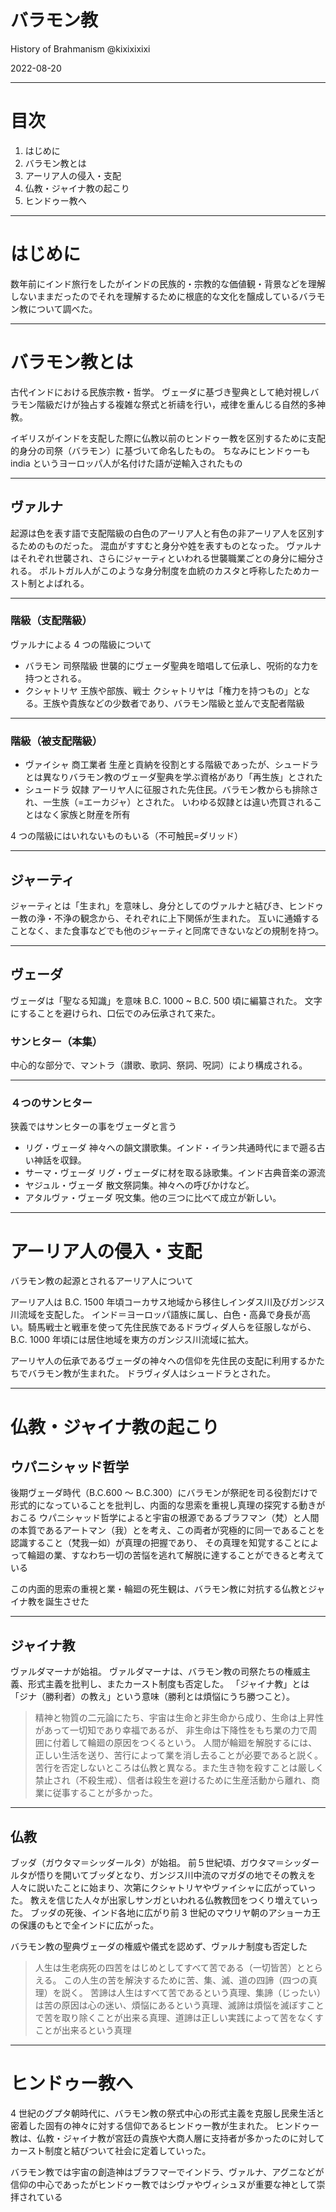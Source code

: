 # バラモン教

History of Brahmanism
@kixixixixi

2022-08-20

---

# 目次

1. はじめに
2. バラモン教とは
3. アーリア人の侵入・支配
4. 仏教・ジャイナ教の起こり
5. ヒンドゥー教へ

---

# はじめに

数年前にインド旅行をしたがインドの民族的・宗教的な価値観・背景などを理解しないままだったのでそれを理解するために根底的な文化を醸成しているバラモン教について調べた。

---

# バラモン教とは

古代インドにおける民族宗教・哲学。
ヴェーダに基づき聖典として絶対視しバラモン階級だけが独占する複雑な祭式と祈禱を行い，戒律を重んじる自然的多神教。

イギリスがインドを支配した際に仏教以前のヒンドゥー教を区別するために支配的身分の司祭（バラモン）に基づいて命名したもの。
ちなみにヒンドゥーも india というヨーロッパ人が名付けた語が逆輸入されたもの

---

## ヴァルナ

起源は色を表す語で支配階級の白色のアーリア人と有色の非アーリア人を区別するためのものだった。
混血がすすむと身分や姓を表すものとなった。
ヴァルナはそれぞれ世襲され、さらにジャーティといわれる世襲職業ごとの身分に細分される。
ポルトガル人がこのような身分制度を血統のカスタと呼称したためカースト制とよばれる。

---

### 階級（支配階級）

ヴァルナによる 4 つの階級について

- バラモン
  司祭階級
  世襲的にヴェーダ聖典を暗唱して伝承し、呪術的な力を持つとされる。
- クシャトリヤ
  王族や部族、戦士
  クシャトリヤは「権力を持つもの」となる。王族や貴族などの少数者であり、バラモン階級と並んで支配者階級

---

### 階級（被支配階級）

- ヴァイシャ
  商工業者
  生産と貢納を役割とする階級であったが、シュードラとは異なりバラモン教のヴェーダ聖典を学ぶ資格があり「再生族」とされた
- シュードラ
  奴隷
  アーリヤ人に征服された先住民。バラモン教からも排除され、一生族（=エーカジャ）とされた。
  いわゆる奴隷とは違い売買されることはなく家族と財産を所有

4 つの階級にはいれないものもいる（不可触民=ダリッド）

---

## ジャーティ

ジャーティとは「生まれ」を意味し、身分としてのヴァルナと結びき、ヒンドゥー教の浄・不浄の観念から、それぞれに上下関係が生まれた。
互いに通婚することなく、また食事などでも他のジャーティと同席できないなどの規制を持つ。

---

## ヴェーダ

ヴェーダは「聖なる知識」を意味
B.C. 1000 ~ B.C. 500 頃に編纂された。
文字にすることを避けられ、口伝でのみ伝承されて来た。

### サンヒター（本集）

中心的な部分で、マントラ（讃歌、歌詞、祭詞、呪詞）により構成される。

---

### ４つのサンヒター

狭義ではサンヒターの事をヴェーダと言う

- リグ・ヴェーダ
  神々への韻文讃歌集。インド・イラン共通時代にまで遡る古い神話を収録。
- サーマ・ヴェーダ
  リグ・ヴェーダに材を取る詠歌集。インド古典音楽の源流
- ヤジュル・ヴェーダ
  散文祭詞集。神々への呼びかけなど。
- アタルヴァ・ヴェーダ
  呪文集。他の三つに比べて成立が新しい。

---

# アーリア人の侵入・支配

バラモン教の起源とされるアーリア人について

アーリア人は B.C. 1500 年頃コーカサス地域から移住しインダス川及びガンジス川流域を支配した。
インド＝ヨーロッパ語族に属し、白色・高鼻で身長が高い。騎馬戦士と戦車を使って先住民族であるドラヴィダ人らを征服しながら、B.C. 1000 年頃には居住地域を東方のガンジス川流域に拡大。

アーリヤ人の伝承であるヴェーダの神々への信仰を先住民の支配に利用するかたちでバラモン教が生まれた。
ドラヴィダ人はシュードラとされた。

---

# 仏教・ジャイナ教の起こり

## ウパニシャッド哲学

後期ヴェーダ時代（B.C.600 ～ B.C.300）にバラモンが祭祀を司る役割だけで形式的になっていることを批判し、内面的な思索を重視し真理の探究する動きがおこる
ウパニシャッド哲学によると宇宙の根源であるブラフマン（梵）と人間の本質であるアートマン（我）とを考え、この両者が究極的に同一であることを認識すること（梵我一如）が真理の把握であり、
その真理を知覚することによって輪廻の業、すなわち一切の苦悩を逃れて解脱に達することができると考えている

この内面的思索の重視と業・輪廻の死生観は、バラモン教に対抗する仏教とジャイナ教を誕生させた

---

## ジャイナ教

ヴァルダマーナが始祖。
ヴァルダマーナは、バラモン教の司祭たちの権威主義、形式主義を批判し、またカースト制度も否定した。
「ジャイナ教」とは「ジナ（勝利者）の教え」という意味（勝利とは煩悩にうち勝つこと）。

> 精神と物質の二元論にたち、宇宙は生命と非生命から成り、生命は上昇性があって一切知であり幸福であるが、
> 非生命は下降性をもち業の力で周囲に付着して輪廻の原因をつくるという。
> 人間が輪廻を解脱するには、正しい生活を送り、苦行によって業を消し去ることが必要であると説く。
> 苦行を否定しないところは仏教と異なる。また生き物を殺すことは厳しく禁止され（不殺生戒）、信者は殺生を避けるために生産活動から離れ、商業に従事することが多かった。

---

## 仏教

ブッダ（ガウタマ＝シッダールタ）が始祖。
前５世紀頃、ガウタマ＝シッダールタが悟りを開いてブッダとなり、ガンジス川中流のマガダの地でその教えを人々に説いたことに始まり、次第にクシャトリヤやヴァイシャに広がっていった。
教えを信じた人々が出家しサンガといわれる仏教教団をつくり増えていった。
ブッダの死後、インド各地に広がり前 3 世紀のマウリヤ朝のアショーカ王の保護のもとで全インドに広がった。

バラモン教の聖典ヴェーダの権威や儀式を認めず、ヴァルナ制度も否定した

> 人生は生老病死の四苦をはじめとしてすべて苦である（一切皆苦）ととらえる。
> この人生の苦を解決するために苦、集、滅、道の四諦（四つの真理）を説く。
> 苦諦は人生はすべて苦であるという真理、集諦（じったい）は苦の原因は心の迷い、煩悩にあるという真理、滅諦は煩悩を滅ぼすことで苦を取り除くことが出来る真理、道諦は正しい実践によって苦をなくすことが出来るという真理

---

# ヒンドゥー教へ

4 世紀のグプタ朝時代に、バラモン教の祭式中心の形式主義を克服し民衆生活と密着した固有の神々に対する信仰であるヒンドゥー教が生まれた。
ヒンドゥー教は、仏教・ジャイナ教が宮廷の貴族や大商人層に支持者が多かったのに対してカースト制度と結びついて社会に定着していった。

バラモン教では宇宙の創造神はブラフマーでインドラ、ヴァルナ、アグニなどが信仰の中心であったがヒンドゥー教ではシヴァやヴィシュヌが重要な神として崇拝されている

